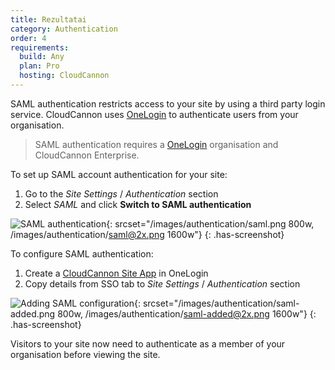 ```yaml
---
title: Rezultatai
category: Authentication
order: 4
requirements:
  build: Any
  plan: Pro
  hosting: CloudCannon
---
```


SAML authentication restricts access to your site by using a third party login service. CloudCannon uses [OneLogin](https://www.onelogin.com/connector/cloudcannonsite-single-sign-on) to authenticate users from your organisation.

> SAML authentication requires a [OneLogin](https://www.onelogin.com/connector/cloudcannonsite-single-sign-on) organisation and CloudCannon Enterprise.

To set up SAML account authentication for your site:

1. Go to the *Site Settings* / *Authentication* section
2. Select *SAML* and click **Switch to SAML authentication**

![SAML authentication](/images/authentication/saml.png){: srcset="/images/authentication/saml.png 800w, /images/authentication/saml@2x.png 1600w"}
{: .has-screenshot}

To configure SAML authentication:

1. Create a [CloudCannon Site App](https://www.onelogin.com/connector/cloudcannonsite-single-sign-on) in OneLogin
2. Copy details from SSO tab to *Site Settings* / *Authentication* section

![Adding SAML configuration](/images/authentication/saml-added.png){: srcset="/images/authentication/saml-added.png 800w, /images/authentication/saml-added@2x.png 1600w"}
{: .has-screenshot}

Visitors to your site now need to authenticate as a member of your organisation before viewing the site.
